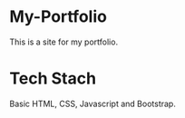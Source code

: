 # My-Portfolio
This is a site for my portfolio.

# Tech Stach

Basic HTML, CSS, Javascript and Bootstrap.
